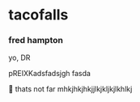 # tacofalls

### fred hampton

yo, DR 

pREIXKadsfadsjgh
fasda

🧮
thats not far
mhkjhkjhkjjlkjkljkjlkhlkj
